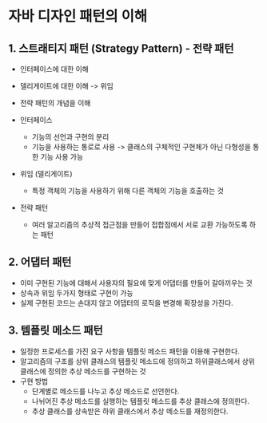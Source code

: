 # 자바 디자인 패턴의 이해


## 1. 스트래티지 패턴 (Strategy Pattern) - 전략 패턴
- 인터페이스에 대한 이해
- 델리게이트에 대한 이해 -> 위임
- 전략 패턴의 개념을 이해

- 인터페이스
  - 기능의 선언과 구현의 분리
  - 기능을 사용하는 통로로 사용 -> 클래스의 구체적인 구현체가 아닌 다형성을 통한 기능 사용 가능

- 위임 (델리게이트)
  - 특정 객체의 기능을 사용하기 위해 다른 객체의 기능을 호출하는 것

- 전략 패턴
  - 여러 알고리즘의 추상적 접근점을 만들어 접합점에서 서로 교환 가능하도록 하는 패턴


## 2. 어댑터 패턴
- 이미 구현된 기능에 대해서 사용자의 필요에 맞게 어댑터를 만들어 갈아끼우는 것
- 상속과 위임 두가지 형태로 구현이 가능
- 실제 구현된 코드는 손대지 않고 어댑터의 로직을 변경해 확장성을 가진다.

## 3. 템플릿 메소드 패턴
- 일정한 프로세스를 가진 요구 사항을 템플릿 메소드 패턴을 이용해 구현한다.
- 알고리즘의 구조를 상위 클래스의 템플릿 메소드에 정의하고 하위클래스에서 상위 클래스에 정의한 추상 메소드를 구현하는 것
- 구현 방법
  - 단계별로 메소드를 나누고 추상 메소드로 선언한다.
  - 나뉘어진 추상 메소드를 실행하는 템플릿 메소드를 추상 클래스에 정의한다.
  - 추상 클래스를 상속받은 하위 클래스에서 추상 메소드를 재정의한다.
